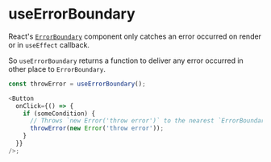# useErrorBoundary

React's [`ErrorBoundary`](https://reactjs.org/docs/error-boundaries.html) component only catches an error occurred on render or in `useEffect` callback.

So `useErrorBoundary` returns a function to deliver any error occurred in other place to `ErrorBoundary`.

```typescript
const throwError = useErrorBoundary();

<Button
  onClick={() => {
    if (someCondition) {
      // Throws `new Error('throw error')` to the nearest `ErrorBoundary`.
      throwError(new Error('throw error'));
    }
  }}
/>;
```
